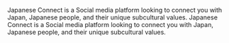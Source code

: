 Japanese Connect is a Social media platform looking to connect you with Japan, Japanese people, and their unique subcultural values.
Japanese Connect is a Social media platform looking to connect you with Japan, Japanese people, and their unique subcultural values.
